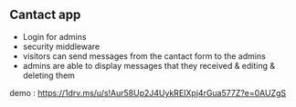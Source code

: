 ## Cantact app
- Login for admins
- security middleware
- visitors can send messages from the cantact form to the admins
- admins are able to display messages that they received & editing & deleting them

demo : https://1drv.ms/u/s!Aur58Up2J4UykREIXpj4rGua577Z?e=0AUZgS
